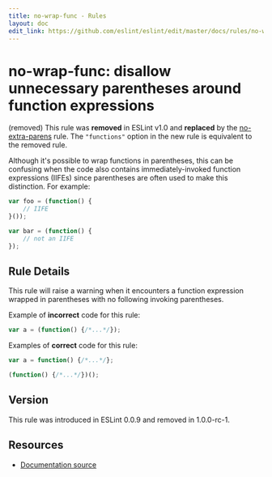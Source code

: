 ```yaml
---
title: no-wrap-func - Rules
layout: doc
edit_link: https://github.com/eslint/eslint/edit/master/docs/rules/no-wrap-func.md
---
```

<!-- Note: No pull requests accepted for this file. See README.md in the root directory for details. -->

# no-wrap-func: disallow unnecessary parentheses around function expressions

(removed) This rule was **removed** in ESLint v1.0 and **replaced** by the [no-extra-parens](no-extra-parens) rule. The `"functions"` option in the new rule is equivalent to the removed rule.


Although it's possible to wrap functions in parentheses, this can be confusing when the code also contains immediately-invoked function expressions (IIFEs) since parentheses are often used to make this distinction. For example:

```js
var foo = (function() {
    // IIFE
}());

var bar = (function() {
    // not an IIFE
});
```

## Rule Details

This rule will raise a warning when it encounters a function expression wrapped in parentheses with no following invoking parentheses.

Example of **incorrect** code for this rule:

```js
var a = (function() {/*...*/});
```

Examples of **correct** code for this rule:

```js
var a = function() {/*...*/};

(function() {/*...*/})();
```

## Version

This rule was introduced in ESLint 0.0.9 and removed in 1.0.0-rc-1.

## Resources

* [Documentation source](https://github.com/eslint/eslint/tree/master/docs/rules/no-wrap-func.md)
